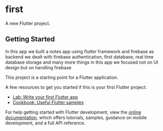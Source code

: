 # first

A new Flutter project.

## Getting Started

In this app we built a notes app using flutter framework and firebase as backend we dealt with firebase authentication, first database, real time database storage and many more things in this app we focused not on UI design but on handling firebase


This project is a starting point for a Flutter application.

A few resources to get you started if this is your first Flutter project:

- [Lab: Write your first Flutter app](https://docs.flutter.dev/get-started/codelab)
- [Cookbook: Useful Flutter samples](https://docs.flutter.dev/cookbook)

For help getting started with Flutter development, view the
[online documentation](https://docs.flutter.dev/), which offers tutorials,
samples, guidance on mobile development, and a full API reference.
